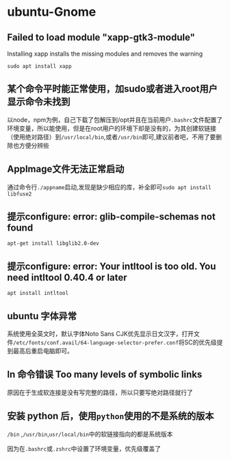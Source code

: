 # ubuntu-Gnome

## Failed to load module "xapp-gtk3-module"

Installing xapp installs the missing modules and removes the warning

`sudo apt install xapp`

## 某个命令平时能正常使用，加sudo或者进入root用户显示命令未找到

以node，npm为例，自己下载了包解压到/opt并且在当前用户`.bashrc`文件配置了环境变量，所以能使用，但是在root用户的环境下却是没有的，为其创建软链接（使用绝对路径）到`/usr/local/bin`,或者`/usr/bin`即可,建议前者吧，不用了要删除也方便分辨些

## AppImage文件无法正常启动

通过命令行`./appname`启动,发现是缺少相应的库，补全即可`sudo apt install libfuse2`

## 提示configure: error: glib-compile-schemas not found

`apt-get install libglib2.0-dev`

## 提示configure: error: Your intltool is too old. You need intltool 0.40.4 or later

`apt install intltool`

## ubuntu 字体异常

系统使用全英文时，默认字体Noto Sans CJK优先显示日文汉字，打开文件`/etc/fonts/conf.avail/64-language-selector-prefer.conf`将SC的优先级提到最高后重启电脑即可。

## ln 命令错误 Too many levels of symbolic links

原因在于生成软连接是没有写完整的路径，所以只要写绝对路径就行了

## 安装 python 后，使用`python`使用的不是系统的版本

`/bin` ,`/usr/bin`,`usr/local/bin`中的软链接指向的都是系统版本

因为在`.bashrc`或`.zshrc`中设置了环境变量，优先级覆盖了
